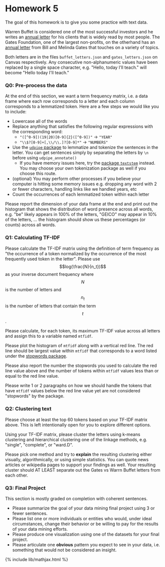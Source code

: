 # Homework 5

The goal of this homework is to give you some practice with text data.

Warren Buffet is considered one of the most successful investors and he writes
an [annual letter](https://www.berkshirehathaway.com/letters/letters.html) for
his clients that is widely read by most people. The Gates Foundation, one of the
largest non-profits, on the otherhand has an [annual letter](https://www.gatesfoundation.org/ideas/annual-letters)
from Bill and Melinda Gates that touches on a variety of topics.

Both letters are in the files `buffet_letters.json` and `gates_letters.json`
on Canvas respectively. Any consecutive non-alphanumeric values have been replaced
by a single space character, e.g. "Hello, today I'll teach." will become "Hello today I'll teach."

### Q0: Pre-process the data

At the end of this section, we want a term frequency matrix, i.e. a data frame where each
row corresponds to a letter and each column corresponds to a lemmatized token. Here are a few steps we would like you
to include:

- Lowercase all of the words
- Replace anything that satisfies the following regular expressions with the corresponding word:
  - `"([^0-9])(19|20)[0-9]{2}([^0-9])"` -> `"YEAR"`
  - `"\\$?[0-9]+[,\\/\\.]?[0-9]*"` -> `"NUMBERS"`
- Use the [`udpipe` package](https://bnosac.github.io/udpipe/docs/doc2.html) to lemmatize and tokenize the sentences in the letter.
  You can get sentences simply by separating the letters by `\n` before using `udpipe_annotate()`
  - If you have memory issues here, try the [package `textstem`](https://cran.r-project.org/web/packages/textstem/index.html) instead.
    You may choose your own tokenization package as well if you choose this route.
- (optional) You may perform other processes if you believe your computer is hitting some memory issues
  e.g. dropping any word with 2 or fewer characters, handling links like we handled years, etc
- Count the occurrences of each lemmatized token within each letter

Please report the dimension of your data frame at the end and print out the histogram that
shows the distribution of word presence across all words, e.g. "be" likely appears in 100% of the letters,
"GEICO" may appear in 10% of the letters, ... the histogram should show us these percentages (or counts) across all words.


### Q1: Calculating TF-IDF

Please calculate the TF-IDF matrix using the definition of term frequency as "the occurrence of a token
normalized by the occurrence of the most frequently used token in the letter". Please use $$log(\frac{N}{n_t})$$ as
your inverse document frequency where $$N$$ is the number of letters and $$n_t$$ is the number of letters that contain the
term $$t$$.

Please calculate, for each token, its maximum TF-IDF value across all letters and assign this to a variable named `mtfidf`.

Please plot the histogram of `mtfidf` along with a vertical red line.
The red line should be largest value within `mtfidf` that corresponds to a word listed under the [stopwords package](https://www.rdocumentation.org/packages/stopwords/versions/2.3).

Please also report the number the stopwords you used to calculate the red line value above and the number of tokens
within `mtfidf` values less than or equal to the red line value. 

Please write 1 or 2 paragraphs on how we should handle the tokens that have `mtfidf` values below the red line value yet
are not considered "stopwords" by the package.

### Q2: Clustering text

Please choose at least the top 60 tokens based on your TF-IDF matrix above. This is left intentionally open for you to explore different options.

Using your TF-IDF matrix, please cluster the letters using k-means clustering and hierarchical clustering
one of the linkage methods, e.g. "single", "complete", or "ward.D".

Please pick one method and try to **explain** the resulting clustering either visually,
algorithmically, or using simple statistics. You can quote news articles or wikipedia pages to support your findings as well.
Your resulting cluster should AT LEAST separate out the Gates vs Warrn Buffet letters from each other.

### Q3: Final Project

This section is mostly graded on completion with coherent sentences.

- Please summarize the goal of your data mining final project using 3 or fewer sentences.
- Please list one or more individuals or entities who would, under ideal circumstances, change their behavior or be willing
  to pay for the results of your data mining efforts.
- Please produce one visualization using one of the datasets for your final project.
- Please articulate one **obvious** pattern you expect to see in your data, i.e. something that would not be considered
  an insight.


{% include lib/mathjax.html %}
